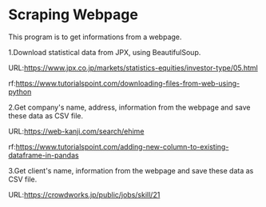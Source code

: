 # Scraping Webpage

This program is to get informations from a webpage.

1.Download statistical data from JPX, using BeautifulSoup.

URL:https://www.jpx.co.jp/markets/statistics-equities/investor-type/05.html

rf:https://www.tutorialspoint.com/downloading-files-from-web-using-python

2.Get company's name, address, information from the webpage and save these data as CSV file.

URL:https://web-kanji.com/search/ehime

rf:https://www.tutorialspoint.com/adding-new-column-to-existing-dataframe-in-pandas

3.Get client's name, information from the webpage and save these data as CSV file.

URL:https://crowdworks.jp/public/jobs/skill/21
